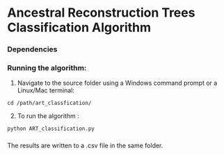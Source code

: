 # Ancestral Reconstruction Trees Classification Algorithm

### Dependencies

### Running the algorithm:
1. Navigate to the source folder using a Windows command prompt or a Linux/Mac terminal:
```
cd /path/art_classfication/
```
2. To run the algorithm :
```
python ART_classification.py 
```

###
The results are written to a .csv file in the same folder.

